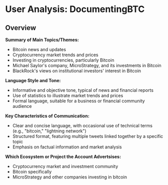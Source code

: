 # User Analysis: DocumentingBTC

## Overview

**Summary of Main Topics/Themes:**

* Bitcoin news and updates
* Cryptocurrency market trends and prices
* Investing in cryptocurrencies, particularly Bitcoin
* Michael Saylor's company, MicroStrategy, and its investments in Bitcoin
* BlackRock's views on institutional investors' interest in Bitcoin

**Language Style and Tone:**

* Informative and objective tone, typical of news and financial reports
* Use of statistics to illustrate market trends and prices
* Formal language, suitable for a business or financial community audience

**Key Characteristics of Communication:**

* Clear and concise language, with occasional use of technical terms (e.g., "bitcoin," "lightning network")
* Structured format, featuring multiple tweets linked together by a specific topic
* Emphasis on factual information and market analysis

**Which Ecosystem or Project the Account Advertsises:**

* Cryptocurrency market and investment community
* Bitcoin specifically
* MicroStrategy and other companies investing in bitcoin